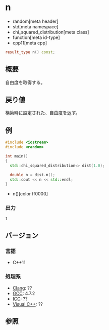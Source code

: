 # n
* random[meta header]
* std[meta namespace]
* chi_squared_distribution[meta class]
* function[meta id-type]
* cpp11[meta cpp]

```cpp
result_type n() const;
```

## 概要
自由度を取得する。


## 戻り値
構築時に設定された、自由度を返す。


## 例
```cpp example
#include <iostream>
#include <random>

int main()
{
  std::chi_squared_distribution<> dist(1.0);

  double n = dist.n();
  std::cout << n << std::endl;
}
```
* n()[color ff0000]

### 出力
```
1
```

## バージョン
### 言語
- C++11

### 処理系
- [Clang](/implementation.md#clang): ??
- [GCC](/implementation.md#gcc): 4.7.2
- [ICC](/implementation.md#icc): ??
- [Visual C++](/implementation.md#visual_cpp): ??


## 参照


